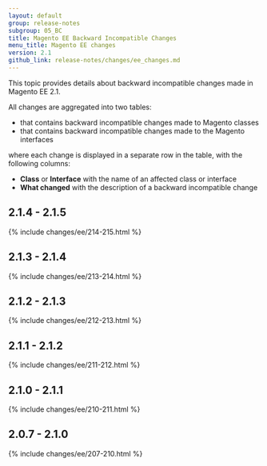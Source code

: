 ```yaml
---
layout: default
group: release-notes
subgroup: 05_BC
title: Magento EE Backward Incompatible Changes
menu_title: Magento EE changes
version: 2.1
github_link: release-notes/changes/ee_changes.md
---
```


This topic provides details about backward incompatible changes made in Magento EE 2.1.

All changes are aggregated into two tables:

- that contains backward incompatible changes made to Magento classes
- that contains backward incompatible changes made to the Magento interfaces

where each change is displayed in a separate row in the table, with the following columns:

- **Class** or **Interface** with the name of an affected class or interface
- **What changed** with the description of a backward incompatible change

## 2.1.4 - 2.1.5

{% include changes/ee/214-215.html %}

## 2.1.3 - 2.1.4

{% include changes/ee/213-214.html %}

## 2.1.2 - 2.1.3

{% include changes/ee/212-213.html %}

## 2.1.1 - 2.1.2

{% include changes/ee/211-212.html %}

## 2.1.0 - 2.1.1

{% include changes/ee/210-211.html %}

## 2.0.7 - 2.1.0

{% include changes/ee/207-210.html %}
